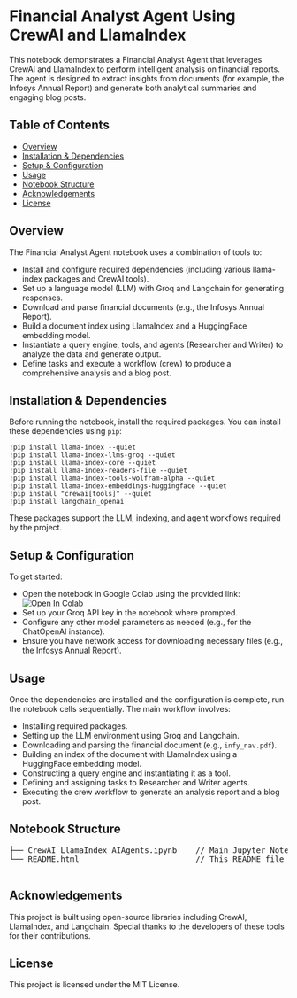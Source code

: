 
<body>
  <h1>Financial Analyst Agent Using CrewAI and LlamaIndex</h1>
  <p>
    This notebook demonstrates a Financial Analyst Agent that leverages CrewAI and LlamaIndex to perform intelligent analysis on financial reports. The agent is designed to extract insights from documents (for example, the Infosys Annual Report) and generate both analytical summaries and engaging blog posts.
  </p>

  <h2>Table of Contents</h2>
  <ul>
    <li><a href="#overview">Overview</a></li>
    <li><a href="#installation">Installation &amp; Dependencies</a></li>
    <li><a href="#setup">Setup &amp; Configuration</a></li>
    <li><a href="#usage">Usage</a></li>
    <li><a href="#notebook-structure">Notebook Structure</a></li>
    <li><a href="#acknowledgements">Acknowledgements</a></li>
    <li><a href="#license">License</a></li>
  </ul>

  <h2 id="overview">Overview</h2>
  <p>
    The Financial Analyst Agent notebook uses a combination of tools to:
  </p>
  <ul>
    <li>Install and configure required dependencies (including various llama-index packages and CrewAI tools).</li>
    <li>Set up a language model (LLM) with Groq and Langchain for generating responses.</li>
    <li>Download and parse financial documents (e.g., the Infosys Annual Report).</li>
    <li>Build a document index using LlamaIndex and a HuggingFace embedding model.</li>
    <li>Instantiate a query engine, tools, and agents (Researcher and Writer) to analyze the data and generate output.</li>
    <li>Define tasks and execute a workflow (crew) to produce a comprehensive analysis and a blog post.</li>
  </ul>

  <h2 id="installation">Installation &amp; Dependencies</h2>
  <p>
    Before running the notebook, install the required packages. You can install these dependencies using <code>pip</code>:
  </p>
  <pre><code>!pip install llama-index --quiet
!pip install llama-index-llms-groq --quiet
!pip install llama-index-core --quiet
!pip install llama-index-readers-file --quiet
!pip install llama-index-tools-wolfram-alpha --quiet
!pip install llama-index-embeddings-huggingface --quiet
!pip install "crewai[tools]" --quiet
!pip install langchain_openai</code></pre>
  <p>
    These packages support the LLM, indexing, and agent workflows required by the project.
  </p>

  <h2 id="setup">Setup &amp; Configuration</h2>
  <p>
    To get started:
  </p>
  <ul>
    <li>
      Open the notebook in Google Colab using the provided link:
      <br>
      <a href="https://colab.research.google.com/github/Praveenkumarbalaji/CrewAI_LlamaIndex_AIAgents/blob/main/CrewAI_LlamaIndex_AIAgents.ipynb" target="_blank">
        <img src="https://colab.research.google.com/assets/colab-badge.svg" alt="Open In Colab"/>
      </a>
    </li>
    <li>Set up your Groq API key in the notebook where prompted.</li>
    <li>Configure any other model parameters as needed (e.g., for the ChatOpenAI instance).</li>
    <li>Ensure you have network access for downloading necessary files (e.g., the Infosys Annual Report).</li>
  </ul>

  <h2 id="usage">Usage</h2>
  <p>
    Once the dependencies are installed and the configuration is complete, run the notebook cells sequentially. The main workflow involves:
  </p>
  <ul>
    <li>Installing required packages.</li>
    <li>Setting up the LLM environment using Groq and Langchain.</li>
    <li>Downloading and parsing the financial document (e.g., <code>infy_nav.pdf</code>).</li>
    <li>Building an index of the document with LlamaIndex using a HuggingFace embedding model.</li>
    <li>Constructing a query engine and instantiating it as a tool.</li>
    <li>Defining and assigning tasks to Researcher and Writer agents.</li>
    <li>Executing the crew workflow to generate an analysis report and a blog post.</li>
  </ul>

  <h2 id="notebook-structure">Notebook Structure</h2>
  <pre>
├── CrewAI_LlamaIndex_AIAgents.ipynb    // Main Jupyter Notebook
└── README.html                         // This README file in HTML format
  </pre>

  <h2 id="acknowledgements">Acknowledgements</h2>
  <p>
    This project is built using open-source libraries including CrewAI, LlamaIndex, and Langchain. Special thanks to the developers of these tools for their contributions.
  </p>

  <h2 id="license">License</h2>
  <p>
    This project is licensed under the MIT License.
  </p>
</body>
</html>


